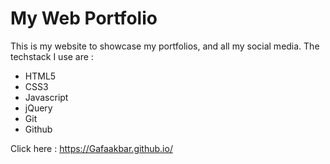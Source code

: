 # My Web Portfolio

This is my website to showcase my portfolios, and all my social media. The techstack I use are :
- HTML5
- CSS3
- Javascript
- jQuery
- Git
- Github


Click here : https://Gafaakbar.github.io/